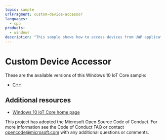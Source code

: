 ```yaml
---
topic: sample
urlFragment: custom-device-accessor
languages:
  - cpp
products:
  - windows
description: "This sample shows how to access devices from UWP applications using familiar win32 APIs like CreateFile(), ReadFile(), WriteFile(), and DeviceIoControl()."
---
```


# Custom Device Accessor

These are the available versions of this Windows 10 IoT Core sample:

*	[C++](./CPP/README.md)

## Additional resources
* [Windows 10 IoT Core home page](https://developer.microsoft.com/en-us/windows/iot/)

This project has adopted the Microsoft Open Source Code of Conduct. For more information see the Code of Conduct FAQ or contact <opencode@microsoft.com> with any additional questions or comments.
